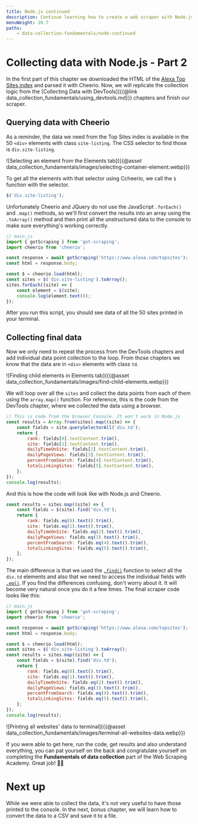 ```yaml
---
title: Node.js continued
description: Continue learning how to create a web scraper with Node.js and cheerio. Learn how to parse HTML and print results.
menuWeight: 20.7
paths:
    - data-collection-fundamentals/node-continued
---
```


# [](#collecting-data-with-node) Collecting data with Node.js - Part 2

In the first part of this chapter we downloaded the HTML of the [Alexa Top Sites index](https://www.alexa.com/topsites) and parsed it with Cheerio. Now, we will replicate the collection logic from the [Collecting Data with DevTools]({{@link data_collection_fundamentals/using_devtools.md}}) chapters and finish our scraper.

## [](#querying-with-cheerio) Querying data with Cheerio

As a reminder, the data we need from the Top Sites index is available in the 50 `<div>` elements with class `site-listing`. The CSS selector to find those is `div.site-listing`.

![Selecting an element from the Elements tab]({{@asset data_collection_fundamentals/images/selecting-container-element.webp}})

To get all the elements with that selector using Ccheerio, we call the `$` function with the selector.

```js
$('div.site-listing');
```

Unfortunately Cheerio and JQuery do not use the JavaScript `.forEach()` and `.map()` methods, so we'll first convert the results into an array using the `.toArray()` method and then print all the unstructured data to the console to make sure everything's working correctly.

```js
// main.js
import { gotScraping } from 'got-scraping';
import cheerio from 'cheerio';

const response = await gotScraping('https://www.alexa.com/topsites');
const html = response.body;

const $ = cheerio.load(html);
const sites = $('div.site-listing').toArray();
sites.forEach((site) => {
    const element = $(site);
    console.log(element.text());
});
```

After you run this script, you should see data of all the 50 sites printed in your terminal.

## [](#collecting-data) Collecting final data

Now we only need to repeat the process from the DevTools chapters and add individual data point collection to the loop. From those chapters we know that the data are in `<div>` elements with class `td`.

![Finding child elements in Elements tab]({{@asset data_collection_fundamentals/images/find-child-elements.webp}})

We will loop over all the `sites` and collect the data points from each of them using the `array.map()` function. For reference, this is the code from the DevTools chapter, where we collected the data using a browser.

```js
// This is code from the browser Console. It won't work in Node.js
const results = Array.from(sites).map((site) => {
    const fields = site.querySelectorAll('div.td');
    return {
        rank: fields[0].textContent.trim(),
        site: fields[1].textContent.trim(),
        dailyTimeOnSite: fields[2].textContent.trim(),
        dailyPageViews: fields[3].textContent.trim(),
        percentFromSearch: fields[4].textContent.trim(),
        totalLinkingSites: fields[5].textContent.trim(),
    };
});
console.log(results);
```

And this is how the code will look like with Node.js and Cheerio.

```js
const results = sites.map((site) => {
    const fields = $(site).find('div.td');
    return {
        rank: fields.eq(0).text().trim(),
        site: fields.eq(1).text().trim(),
        dailyTimeOnSite: fields.eq(2).text().trim(),
        dailyPageViews: fields.eq(3).text().trim(),
        percentFromSearch: fields.eq(4).text().trim(),
        totalLinkingSites: fields.eq(5).text().trim(),
    };
});
```

The main difference is that we used the [`.find()`](https://api.jquery.com/find/) function to select all the `div.td` elements and also that we need to access the individual fields with [`.eq()`](https://api.jquery.com/eq/). If you find the differences confusing, don't worry about it. It will become very natural once you do it a few times. The final scraper code looks like this:

```js
// main.js
import { gotScraping } from 'got-scraping';
import cheerio from 'cheerio';

const response = await gotScraping('https://www.alexa.com/topsites');
const html = response.body;

const $ = cheerio.load(html);
const sites = $('div.site-listing').toArray();
const results = sites.map((site) => {
    const fields = $(site).find('div.td');
    return {
        rank: fields.eq(0).text().trim(),
        site: fields.eq(1).text().trim(),
        dailyTimeOnSite: fields.eq(2).text().trim(),
        dailyPageViews: fields.eq(3).text().trim(),
        percentFromSearch: fields.eq(4).text().trim(),
        totalLinkingSites: fields.eq(5).text().trim(),
    };
});
console.log(results);
```

![Printing all websites' data to terminal]({{@asset data_collection_fundamentals/images/terminal-all-websites-data.webp}})

If you were able to get here, run the code, get results and also understand everything, you can pat yourself on the back and congratulate yourself on completing the **Fundamentals of data collection** part of the Web Scraping Academy. Great job! 👏🎉

# [](#next) Next up

While we were able to collect the data, it's not very useful to have those printed to the console. In the next, bonus chapter, we will learn how to convert the data to a CSV and save it to a file.
